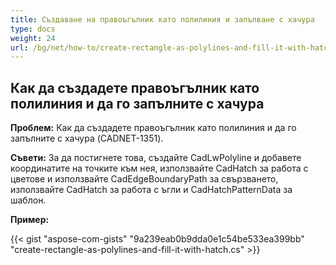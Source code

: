 ```yaml
---
title: Създаване на правоъгълник като полилиния и запълване с хачура
type: docs
weight: 24
url: /bg/net/how-to/create-rectangle-as-polylines-and-fill-it-with-hatch/
---
```


## **Как да създадете правоъгълник като полилиния и да го запълните с хачура**

**Проблем:** Как да създадете правоъгълник като полилиния и да го запълните с хачура (CADNET-1351).

**Съвети:** За да постигнете това, създайте CadLwPolyline и добавете координатите на точките към нея, използвайте CadHatch за работа с цветове и използвайте CadEdgeBoundaryPath за свързването, използвайте CadHatch за работа с ъгли и CadHatchPatternData за шаблон.

**Пример:**

{{< gist "aspose-com-gists" "9a239eab0b9dda0e1c54be533ea399bb" "create-rectangle-as-polylines-and-fill-it-with-hatch.cs" >}}
